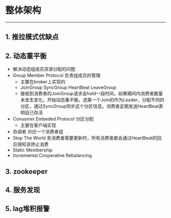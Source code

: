 # 整体架构
---
## 1. 推拉模式优缺点
## 2. 动态重平衡
* 解决动态组成员资源分配的问题
* Group Member Protocol 负责组成员的管理
    * 主要在broker上实现的
    * JoinGroup SyncGroup HeartBeat LeaveGroup
    * 接收到消费者的JoinGroup请求会hold一段时间，如果期间内消费者数量未发生变化，开始动态重平衡。选第一个Join的作为Leader，分配不同的分区，通过SyncGroup同步这个分区信息。消费者定期发送HeartBeat表明自己存活
* Conusmer Embeded Protocol 分区分配
    * 主要在客户端实现
* 协调者 对应一个消费者组
* Stop The World 有消费者需要更新时，所有消费者都会通过HeartBeat的回应得知该停止消费
* Static Membership
* Incremental Cooperative Rebalancing
## 3. zookeeper
## 4. 服务发现
## 5. lag堆积报警